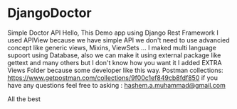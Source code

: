 # DjangoDoctor
Simple Doctor API
Hello, This Demo app using Django Rest Framework
I used APIView because we have simple API we don't need to use advancied concept like generic views, Mixins, ViewSets ...
I maked multi language supoort using Database, also we can make it using external package like gettext and many others but I don't know how you want it
I added EXTRA Views Folder because some developer like this way.
Postman collections: https://www.getpostman.com/collections/9f00c1ef849cb8fdf850
if you have any questions feel free to asking : hashem.a.muhammad@gmail.com

All the best
